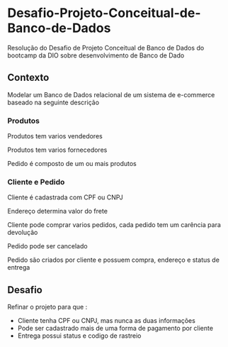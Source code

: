 # Desafio-Projeto-Conceitual-de-Banco-de-Dados
Resolução do Desafio de Projeto Conceitual de Banco de Dados do bootcamp da DIO sobre desenvolvimento de Banco de Dado
## Contexto

Modelar um Banco de Dados relacional de um sistema de e-commerce baseado na seguinte descrição

### Produtos 
Produtos tem varios vendedores

Produtos tem varios fornecedores

Pedido é composto de um ou mais produtos

### Cliente e Pedido
Cliente é cadastrada com CPF ou CNPJ

Endereço determina valor do frete

Cliente pode comprar varios pedidos, cada pedido tem um carência para devolução

Pedido pode ser cancelado

Pedido são criados por cliente e possuem compra, endereço e status de entrega

## Desafio

Refinar o projeto para que :

- Cliente tenha CPF ou CNPJ, mas nunca as duas informações
- Pode ser cadastrado mais de uma forma de pagamento por cliente
- Entrega possui status e codigo de rastreio
